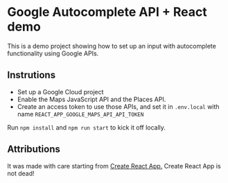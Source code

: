 # Google Autocomplete API + React demo

This is a demo project showing how to set up an input with autocomplete functionality using Google APIs.

## Instrutions

* Set up a Google Cloud project
* Enable the Maps JavaScript API and the Places API.
* Create an access token to use those APIs, and set it in `.env.local` with name `REACT_APP_GOOGLE_MAPS_API_API_TOKEN`

Run `npm install` and `npm run start` to kick it off locally.

## Attributions

It was made with care starting from [Create React App.](https://github.com/facebook/create-react-app) Create React App is not dead!
